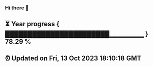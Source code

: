 ### Hi there 👋
⏳ Year progress { ███████████████████████▁▁▁▁▁▁▁ } 78.29 %
---
⏰ Updated on Fri, 13 Oct 2023 18:10:18 GMT
---
